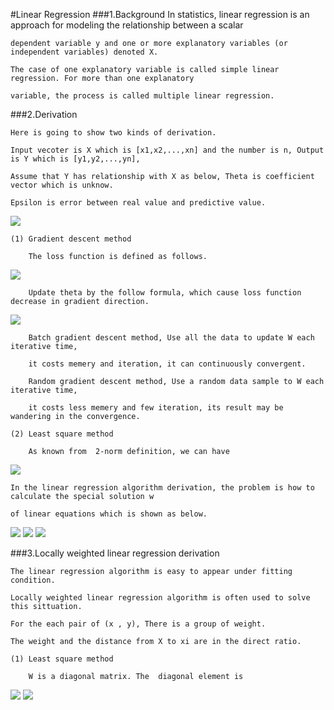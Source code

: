 #Linear Regression
###1.Background
    In statistics, linear regression is an approach for modeling the relationship between a scalar 
    
    dependent variable y and one or more explanatory variables (or independent variables) denoted X. 
    
    The case of one explanatory variable is called simple linear regression. For more than one explanatory 
    
    variable, the process is called multiple linear regression.
###2.Derivation
    
    Here is going to show two kinds of derivation.
    
    Input vecoter is X which is [x1,x2,...,xn] and the number is n, Output is Y which is [y1,y2,...,yn], 
    
    Assume that Y has relationship with X as below, Theta is coefficient vector which is unknow.
        
    Epsilon is error between real value and predictive value.
        
<img src="http://chart.googleapis.com/chart?cht=tx&chl=h_%7B%5Ctheta%7D%3D%5Ctheta%5E%7BT%7DX%5C%5C%0A%20%5C%20%5C%20%5C%20%5C%20%5C%20%5C%5C%0AY%3D%5Ctheta%5E%7BT%7DX%2B%5Cepsilon%20%0A%0A%0A%0A" style="border:none;" />

    (1) Gradient descent method
        
        The loss function is defined as follows.
        
<img src="http://chart.googleapis.com/chart?cht=tx&chl=J(%5Ctheta)%3D%5Cfrac%7B1%7D%7B2%7D%5Csum_%7Bi%3D1%7D%5Em%20(h_%7B%5Ctheta%7D(x%5E%7B(i)%7D)-y%5E%7B(i)%7D)%5E%7B2%7D%0A%0A%0A" style="border:none;" />
        
        Update theta by the follow formula, which cause loss function decrease in gradient direction.
        
<img src="http://chart.googleapis.com/chart?cht=tx&chl=%5Cfrac%7B%5Cpart%20J(%5Ctheta)%7D%7B%5Cpart%20%5Ctheta_%7Bk%7D%7D%3D(%5Ctheta%20x%5E%7B(i)%7D-y%5E%7B(i)%7D%20%20)x%5E%7B(i)%7D_%7Bk%7D%20%0A%5C%5C%0A%20%5C%20%5C%20%5C%5C%0A%5Ctheta_%7Bk%7D%5E%7Bnew%7D%3D%5Ctheta_%7Bk%7D-%5Calpha%20%5Cfrac%7B%5Cpart%20J(%5Ctheta)%7D%7B%5Cpart%20%5Ctheta_%7Bk%7D%7D%0A%0A%0A" style="border:none;" />
        
        Batch gradient descent method, Use all the data to update W each iterative time, 
        
        it costs memery and iteration, it can continuously convergent. 
        
        Random gradient descent method, Use a random data sample to W each iterative time, 
        
        it costs less memery and few iteration, its result may be wandering in the convergence.
        
    (2) Least square method

        As known from  2-norm definition, we can have
        
<img src="http://chart.googleapis.com/chart?cht=tx&chl=%7C%7CX%7C%7C_%7B2%7D%3D(x_%7B1%7D%5E%7B2%7D%2Bx_%7B2%7D%5E%7B2%7D%2B...%2Bx_%7Bn%7D%5E%7B2%7D)%5E%7B%5Cfrac%7B1%7D%7B2%7D%7D%0A%0A" style="border:none;" />
        
    In the linear regression algorithm derivation, the problem is how to calculate the special solution w
    
    of linear equations which is shown as below.
    
<img src="http://chart.googleapis.com/chart?cht=tx&chl=min_%7B%5Ctheta%7D%7C%7CX%5Ctheta-Y%7C%7C_%7B2%7D%5E%7B2%7D%0A%0A%0A%0A" style="border:none;" />
        
<img src="http://chart.googleapis.com/chart?cht=tx&chl=%7C%7CX%5Ctheta-Y%7C%7C_%7B2%7D%5E%7B2%7D%5Cge%200%20%5C%5C%0A%5C%5C%0A%3D%3EX%5Ctheta%3DY%5C%5C%0A%5C%5C%0A%3D%3EX%5E%7BT%7DX%5Ctheta%3DX%5E%7BT%7DY%0A%0A%0A%0A" style="border:none;" />

<img src="http://chart.googleapis.com/chart?cht=tx&chl=When%20(X%5E%7BT%7DX)%5E%7B-1%7D%20%5C%20%5C%20exist%20%5C%5C%0A%20%5C%20%5C%20%5C%5C%0A%5Ctheta%3D%20(X%5E%7BT%7DX)%5E%7B-1%7DX%5E%7BT%7DY%0A%0A%0A%0A" style="border:none;" />

###3.Locally weighted linear regression derivation

    The linear regression algorithm is easy to appear under fitting condition.
    
    Locally weighted linear regression algorithm is often used to solve this sittuation.
    
    For the each pair of (x , y), There is a group of weight.  
    
    The weight and the distance from X to xi are in the direct ratio.
    
    (1) Least square method
    
        W is a diagonal matrix. The  diagonal element is 
        
<img src="http://chart.googleapis.com/chart?cht=tx&chl=w%5E%7Bi%7D%3Dexp(-%5Cfrac%7B(x%5E%7Bi%7D-x)%5E%7B2%7D%7D%7B2k%5E%7B2%7D%7D)" style="border:none;" />
    
<img src="http://chart.googleapis.com/chart?cht=tx&chl=X%5Ctheta%3DY%20%5C%20%5C%20%3D%3EWX%5Ctheta%3DWY%20%5C%20%5C%20%3D%3EX%5E%7BT%7DWX%5Ctheta%3DX%5E%7BT%7DWY%5C%5C%0A%20%5C%20%5C%20%5C%5C%0Aif%20(X%5E%7BT%7DWX)%5E%7B-1%7D%20then%20%5Ctheta%3D(X%5E%7BT%7DWX)%5E%7B-1%7DX%5E%7BT%7DWY" style="border:none;" />




